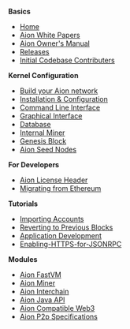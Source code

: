 **Basics** 
- [Home](https://github.com/aionnetwork/aion/wiki)
- [Aion White Papers](https://aion.network/developers/)
- [Aion Owner's Manual](https://github.com/aionnetwork/aion/wiki/Aion-Owner's-Manual)
- [Releases](https://github.com/aionnetwork/aion/releases)
- [Initial Codebase Contributers](https://github.com/aionnetwork/aion/wiki/Contributors)

**Kernel Configuration**
- [Build your Aion network](https://github.com/aionnetwork/aion/wiki/Build-your-Aion-network)
- [Installation & Configuration](https://github.com/aionnetwork/aion/wiki/Installation)
- [Command Line Interface](https://github.com/aionnetwork/aion/wiki/Command-Line-Interface)
- [Graphical Interface](https://github.com/aionnetwork/aion/wiki/Graphical-Interface)
- [Database](https://github.com/aionnetwork/aion/wiki/Database) 
- [Internal Miner](https://github.com/aionnetwork/aion/wiki/Internal-Miner)
- [Genesis Block](https://github.com/aionnetwork/aion/wiki/Genesis-Block)
- [Aion Seed Nodes](https://github.com/aionnetwork/aion/wiki/Aion-Seed-nodes)

**For Developers**
- [Aion License Header](https://github.com/aionnetwork/aion/wiki/Aion-License-Header)
- [Migrating from Ethereum](https://github.com/aionnetwork/aion/wiki/Migrating-from-Ethereum)

**Tutorials**
- [Importing Accounts](https://github.com/aionnetwork/aion/wiki/Importing-Accounts)
- [Reverting to Previous Blocks](https://github.com/aionnetwork/aion/wiki/Reverting-to-Previous-Blocks)
- [Application Development](https://github.com/aionnetwork/aion/wiki/Application-Development-On-Aion)
- [Enabling-HTTPS-for-JSONRPC](https://github.com/aionnetwork/aion/wiki/Enabling-HTTPS-(TLS-SSL)-connection-for-AionWeb3-JSONRPC-calls) 

**Modules**
- [Aion FastVM](https://github.com/aionnetwork/aion_fastvm)
- [Aion Miner](https://github.com/aionnetwork/aion_miner)
- [Aion Interchain](https://github.com/aionnetwork/aion_interchain)
- [Aion Java API](https://github.com/aionnetwork/aion_api)
- [Aion Compatible Web3](https://github.com/aionnetwork/aion_web3)
- [Aion P2p Specifications](https://github.com/aionnetwork/aion/wiki/Aion-P2p-Specifications)